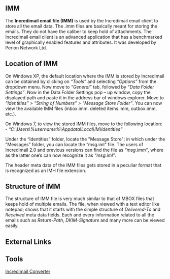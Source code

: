 ## IMM

The **Incredimail email file (IMM)** is used by the Incredimail email
client to store all the email data. The .imm files are basically meant
for storing the emails. They do not have the caliber to keep hold of
attachments. The Incredimail email client is an advanced application
that has a benchmarked level of graphically enabled features and
attributes. It was developed by Perion Network Ltd.

## Location of IMM

On Windows XP, the default location where the IMM is stored by
Incredimail can be obtained by clicking on *“Tools”* and selecting
*“Options”* from the dropdown menu. Now move to *“General”* tab,
followed by *“Data Folder Settings”*. Now in the Data Folder Settings
pop – up window, copy the displayed path and paste it in the address bar
of windows explorer. Move to *“Identities” \> “String of Numbers” \>
“Message Store Folder”*. You can now view the available IMM files
(inbox.imm. deleted items.imm, outbox.imm, etc.).

On Windows 7, to view the stored IMM files, move to the following
location: - *“C:\Users\\%username%\Appdata\Local\IM\Identities”*

Under the “Identities” folder, locate the "Message Store"; in which
under the “Messages” folder, you can locate the “msg.iml” file. The
users of Incredimail 2.0 and previous versions can find the file as
*“msg.imm”*, where as the latter one’s can now recognize it as
*“msg.iml”*.

The header meta data of the IMM files gets stored in a peculiar format
that is recognized as an IMH file extension.

## Structure of IMM

The structure of IMM file is very much similar to that of MBOX files
that keeps hold of multiple emails. The file, when viewed with a text
editor like notepad; shows that it starts with the simple structure of
*Delivered-To* and *Received* meta data fields. Each and every
information related to all the emails such as *Return-Path*,
*DKIM-Signature* and many more can be viewed easily.

## External Links

## Tools

[Incredimail
Converter](http://www.pcvare.com/incredimail-converter.html)